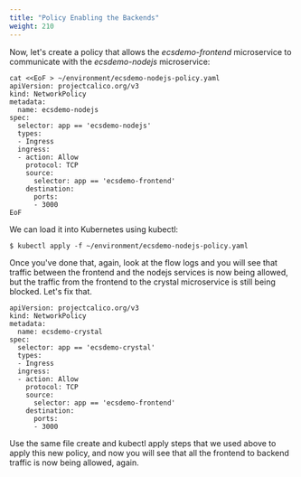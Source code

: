 ```yaml
---
title: "Policy Enabling the Backends"
weight: 210
---
```


Now, let's create a policy that allows the _ecsdemo-frontend_ microservice to
communicate with the _ecsdemo-nodejs_ microservice: 

```
cat <<EoF > ~/environment/ecsdemo-nodejs-policy.yaml
apiVersion: projectcalico.org/v3
kind: NetworkPolicy
metadata:
  name: ecsdemo-nodejs
spec:
  selector: app == 'ecsdemo-nodejs'
  types:
  - Ingress
  ingress:
  - action: Allow
    protocol: TCP
    source:
      selector: app == 'ecsdemo-frontend'
    destination:
      ports:
      - 3000
EoF
```

We can load it into Kubernetes using kubectl:

```
$ kubectl apply -f ~/environment/ecsdemo-nodejs-policy.yaml
```

Once you've done that, again, look at the flow logs and you will see that traffic between the frontend and the nodejs services is now being allowed, but the traffic from the frontend to the crystal microservice is still being blocked.  Let's fix that.

```
apiVersion: projectcalico.org/v3
kind: NetworkPolicy
metadata:
  name: ecsdemo-crystal
spec:
  selector: app == 'ecsdemo-crystal'
  types:
  - Ingress
  ingress:
  - action: Allow
    protocol: TCP
    source:
      selector: app == 'ecsdemo-frontend'
    destination:
      ports:
      - 3000
```

Use the same file create and kubectl apply steps that we used above to apply this new policy, and now you will see that all the frontend to backend traffic is now being allowed, again.
